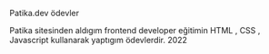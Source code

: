 Patika.dev ödevler

Patika sitesinden aldıgım frontend developer eğitimin HTML , CSS , Javascript kullanarak yaptıgım ödevlerdir. 2022
